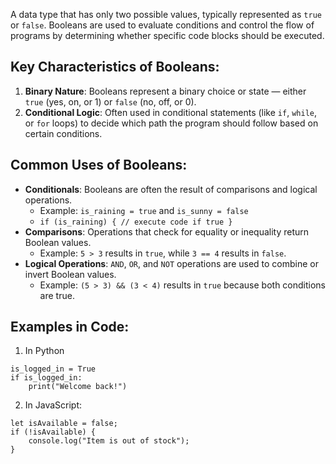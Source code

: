 A data type that has only two possible values, typically represented as `true` or `false`. Booleans are used to evaluate conditions and control the flow of programs by determining whether specific code blocks should be executed.

## Key Characteristics of Booleans:

1. **Binary Nature**: Booleans represent a binary choice or state — either `true` (yes, on, or 1) or `false` (no, off, or 0).
2. **Conditional Logic**: Often used in conditional statements (like `if`, `while`, or `for` loops) to decide which path the program should follow based on certain conditions.

## Common Uses of Booleans:

- **Conditionals**: Booleans are often the result of comparisons and logical operations.
    - Example: `is_raining = true` and `is_sunny = false`
    - `if (is_raining) { // execute code if true }`
- **Comparisons**: Operations that check for equality or inequality return Boolean values.
    - Example: `5 > 3` results in `true`, while `3 == 4` results in `false`.
- **Logical Operations**: `AND`, `OR`, and `NOT` operations are used to combine or invert Boolean values.
    - Example: `(5 > 3) && (3 < 4)` results in `true` because both conditions are true.

## Examples in Code:
1. In Python
```
is_logged_in = True
if is_logged_in:
    print("Welcome back!")
```
2. In JavaScript:
```
let isAvailable = false;
if (!isAvailable) {
    console.log("Item is out of stock");
}
```